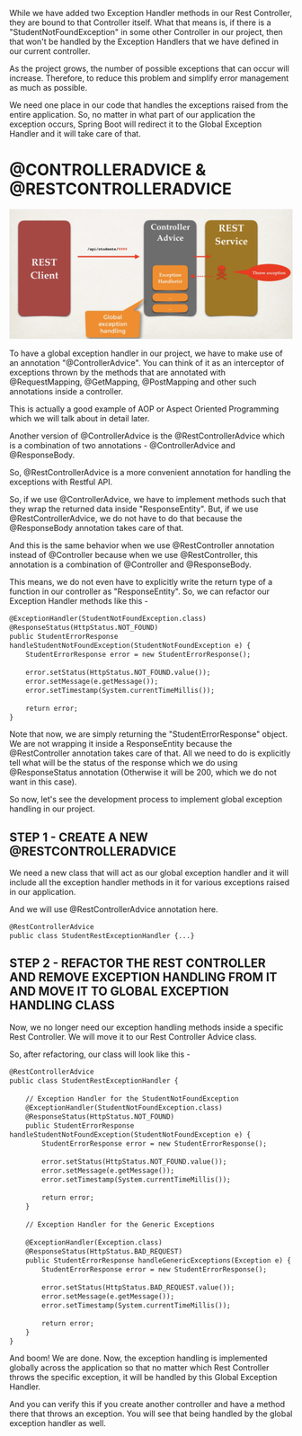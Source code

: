 While we have added two Exception Handler methods in our Rest Controller, they are bound to that Controller itself. What that means is, if there is a "StudentNotFoundException" in some other Controller in our project, then that won't be handled by the Exception Handlers that we have defined in our current controller.

As the project grows, the number of possible exceptions that can occur will increase. Therefore, to reduce this problem and simplify error management as much as possible.

We need one place in our code that handles the exceptions raised from the entire application. So, no matter in what part of our application the exception occurs, Spring Boot will redirect it to the Global Exception Handler and it will take care of that.

# @CONTROLLERADVICE & @RESTCONTROLLERADVICE

![alt text](image-4.png)

To have a global exception handler in our project, we have to make use of an annotation "@ControllerAdvice". You can think of it as an interceptor of exceptions thrown by the methods that are annotated with @RequestMapping, @GetMapping, @PostMapping and other such annotations inside a controller.

This is actually a good example of AOP or Aspect Oriented Programming which we will talk about in detail later.

Another version of @ControllerAdvice is the @RestControllerAdvice which is a combination of two annotations - @ControllerAdvice and @ResponseBody.

So, @RestControllerAdvice is a more convenient annotation for handling the exceptions with Restful API.

So, if we use @ControllerAdvice, we have to implement methods such that they wrap the returned data inside "ResponseEntity". But, if we use @RestControllerAdvice, we do not have to do that because the @ResponseBody annotation takes care of that.

And this is the same behavior when we use @RestController annotation instead of @Controller because when we use @RestController, this annotation is a combination of @Controller and @ResponseBody.

This means, we do not even have to explicitly write the return type of a function in our controller as "ResponseEntity". So, we can refactor our Exception Handler methods like this - 

    @ExceptionHandler(StudentNotFoundException.class)
    @ResponseStatus(HttpStatus.NOT_FOUND)
    public StudentErrorResponse handleStudentNotFoundException(StudentNotFoundException e) {
        StudentErrorResponse error = new StudentErrorResponse();

        error.setStatus(HttpStatus.NOT_FOUND.value());
        error.setMessage(e.getMessage());
        error.setTimestamp(System.currentTimeMillis());

        return error;
    }

Note that now, we are simply returning the "StudentErrorResponse" object. We are not wrapping it inside a ResponseEntity because the @RestController annotation takes care of that. All we need to do is explicitly tell what will be the status of the response which we do using @ResponseStatus annotation (Otherwise it will be 200, which we do not want in this case).

So now, let's see the development process to implement global exception handling in our project.

## STEP 1 - CREATE A NEW @RESTCONTROLLERADVICE

We need a new class that will act as our global exception handler and it will include all the exception handler methods in it for various exceptions raised in our application.

And we will use @RestControllerAdvice annotation here.

    @RestControllerAdvice
    public class StudentRestExceptionHandler {...}

## STEP 2 - REFACTOR THE REST CONTROLLER AND REMOVE EXCEPTION HANDLING FROM IT AND MOVE IT TO GLOBAL EXCEPTION HANDLING CLASS

Now, we no longer need our exception handling methods inside a specific Rest Controller. We will move it to our Rest Controller Advice class.

So, after refactoring, our class will look like this - 
    
    @RestControllerAdvice
    public class StudentRestExceptionHandler {

        // Exception Handler for the StudentNotFoundException
        @ExceptionHandler(StudentNotFoundException.class)
        @ResponseStatus(HttpStatus.NOT_FOUND)
        public StudentErrorResponse handleStudentNotFoundException(StudentNotFoundException e) {
            StudentErrorResponse error = new StudentErrorResponse();

            error.setStatus(HttpStatus.NOT_FOUND.value());
            error.setMessage(e.getMessage());
            error.setTimestamp(System.currentTimeMillis());

            return error;
        }

        // Exception Handler for the Generic Exceptions

        @ExceptionHandler(Exception.class)
        @ResponseStatus(HttpStatus.BAD_REQUEST)
        public StudentErrorResponse handleGenericExceptions(Exception e) {
            StudentErrorResponse error = new StudentErrorResponse();

            error.setStatus(HttpStatus.BAD_REQUEST.value());
            error.setMessage(e.getMessage());
            error.setTimestamp(System.currentTimeMillis());

            return error;
        }
    }

And boom! We are done. Now, the exception handling is implemented globally across the application so that no matter which Rest Controller throws the specific exception, it will be handled by this Global Exception Handler.

And you can verify this if you create another controller and have a method there that throws an exception. You will see that being handled by the global exception handler as well.